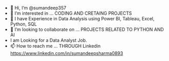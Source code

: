 - 👋 Hi, I’m @sumandeep357
- 👀 I’m interested in ... CODING AND CRETAING PROJECTS
- 🌱 I have Experience in Data Analysis using Power BI, Tableau, Excel, Python, SQL
- 💞️ I’m looking to collaborate on ... PROJECTS RELATED TO PYTHON AND AI
- I am Looking for a Data Analyst Job.
- 📫 How to reach me ... THROUGH  Linkedin https://www.linkedin.com/in/sumandeepsharma0893

<!---
sumandeep357/sumandeep357 is a ✨ special ✨ repository because its `README.md` (this file) appears on your GitHub profile.
You can click the Preview link to take a look at your changes.
--->
